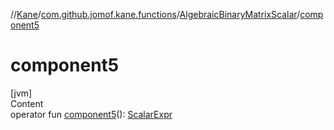 //[Kane](../../index.md)/[com.github.jomof.kane.functions](../index.md)/[AlgebraicBinaryMatrixScalar](index.md)/[component5](component5.md)



# component5  
[jvm]  
Content  
operator fun [component5](component5.md)(): [ScalarExpr](../../com.github.jomof.kane.impl/-scalar-expr/index.md)  



